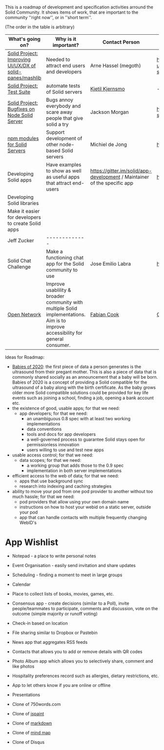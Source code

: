 This is a roadmap of development and specification activities arround the Solid Community. It shows items of work, that are important to the community ''right now'', or in ''short term''.

(The order in the table is arbitrary)

| What's going on? | Why is it important? | Contact Person | More Info |
| ------------- | ------------- | ------------- | ------------- |
| [Solid Project: Improving UI/UX/DX of solid-panes/mashlib](https://github.com/orgs/solid/projects/4) | Needed to attract end users and developers | Arne Hassel (megoth) |  https://forum.solidproject.org/t/improving-ui-ux-dx-of-solid-panes-mashlib-aka-solid-data-browser/1541|
| [Solid Project: Test Suite](https://github.com/orgs/solid/projects/5) | automate tests of Solid servers | [Kjetil Kjernsmo](https://github.com/kjetilk) | ------------- |
| [Solid Project: Bugfixes on Node Solid Server](https://github.com/orgs/solid/projects/2) | Bugs annoy everybody and scare away people that give solid a try | Jackson Morgan| https://github.com/solid/node-solid-server/issues |
| [npm modules for Solid Servers](https://github.com/orgs/inrupt/projects/1)| Support development of other node-based Solid servers | Michiel de Jong | https://github.com/orgs/inrupt/projects/1 |
| Developing Solid apps | Have examples to show as well as  useful apps that attract end-users| https://gitter.im/solid/app-development / Maintainer of the specific app| https://github.com/solid/solid-apps |
| Developing Solid libraries
| Make it easier for  developers to create Solid apps
| Jeff Zucker|------------- |
| Solid Chat Challenge | Make a functioning chat app for the Solid community to use | Jose Emilio Labra | https://gitter.im/solid/chat-app |
| [Open Network](https://open-network.dev/) | Improve usablility & broader community with multiple Solid implementations. Aim is to improve accessibility for general consumer. | [Fabian Cook](https://open-network.dev/#contact) | [Open Network Development webite](https://open-network.dev/) |

Ideas for Roadmap: 
* [Babies of 2020](https://www.mitzilaszlo.org/publications/babiesof2020): the first piece of data a person generates is the ultrasound from their pregant mother. This is also a piece of data that is commonly shared socially as an announcement that a baby will be born. Babies of 2020 is a concept of providing a Solid compatible for the ultrasound of a baby along with the birth certificate. As the baby grows older more Solid compatible solutions could be provided for key life events such as joining a school, finding a job, opening a bank account etc. 
* the existence of good, usable apps; for that we need:
  * app developers; for that we need:
    * an unambiguous 0.8 spec with at least two working implementations
    * data conventions
    * tools and docs for app developers
    * a well-governed process to guarantee Solid stays open for permissionless innovation
    * users willing to use and test new apps
* usable access control; for that we need:
  * data scopes; for that we need:
    * a working group that adds those to the 0.9 spec
    * implementation in both server implementations
* efficient access to the web of data; for that we need:
  * apps that use background sync
  * research into indexing and caching strategies
* ability to move your pod from one pod provider to another without too much hassle; for that we need:
  * pod providers that allow using your own domain name
  * instructions on how to host your webid on a static server, outside your pod
  * app that can handle contacts with multiple frequently changing WebID's

# App Wishlist

* Notepad - a place to write personal notes 
* Event Organisation - easily send invitation and share updates
* Scheduling - finding a moment to meet in large groups 
* Calendar 
* Place to collect lists of books, movies, games, etc.
* Consensus app - create decisions (similar to a Poll), invite people/teammates to participate, comments and discussion, vote on the outcome (simple majority or runoff voting)
* Check-in based on location 
* File sharing similar to Dropbox or Pastebin
* News app that aggregates RSS feeds
* Contacts that allows you to add or remove details with QR codes 
* Photo Album app which allows you to selectively share, comment and like photos
* Hospitality preferences record such as allergies, dietary restrictions, etc.
* App to let others know if you are online or offline 
* Presentations 

* Clone of 750words.com
* Clone of [jspaint](https://github.com/1j01/jspaint)
* Clone of [markdown](https://tobloef.com/markant/)
* Clone of [mind map](https://tobloef.com/text2mindmap/)
* Clone of Disqus 
